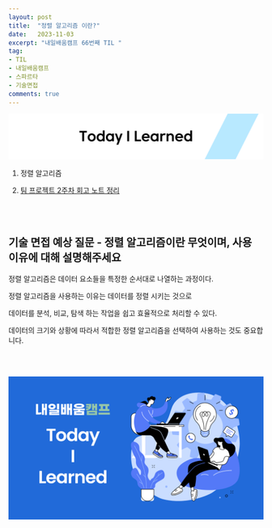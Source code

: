 ```yaml
---
layout: post
title:  "정렬 알고리즘 이란?"
date:   2023-11-03
excerpt: "내일배움캠프 66번째 TIL "
tag:
- TIL
- 내일배움캠프
- 스파르타
- 기술면접
comments: true
---
```


![nbcbanner](/assets/img/TILbanner.png)

1. 정렬 알고리즘

2. [팀 프로젝트 2주차 회고 노트 정리](https://kksoo0131.github.io/Project-FTM-WIL-2/)

<br/>
<br/>


## 기술 면접 예상 질문 - 정렬 알고리즘이란 무엇이며, 사용 이유에 대해 설명해주세요

정렬 알고리즘은 데이터 요소들을 특정한 순서대로 나열하는 과정이다.

정렬 알고리즘을 사용하는 이유는 데이터를 정렬 시키는 것으로

데이터를 분석, 비교, 탐색 하는 작업을 쉽고 효율적으로 처리할 수 있다.

데이터의 크기와 상황에 따라서 적합한 정렬 알고리즘을 선택하여 사용하는 것도 중요합니다.



<br/>
<br/>

![nbcthumbnail](/assets/img/thumbnail-image.png)